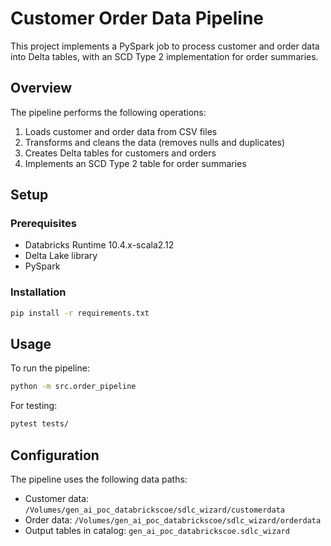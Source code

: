 # Customer Order Data Pipeline

This project implements a PySpark job to process customer and order data into Delta tables, with an SCD Type 2 implementation for order summaries.

## Overview

The pipeline performs the following operations:
1. Loads customer and order data from CSV files
2. Transforms and cleans the data (removes nulls and duplicates)
3. Creates Delta tables for customers and orders
4. Implements an SCD Type 2 table for order summaries

## Setup

### Prerequisites
- Databricks Runtime 10.4.x-scala2.12
- Delta Lake library
- PySpark

### Installation
```bash
pip install -r requirements.txt
```

## Usage

To run the pipeline:
```bash
python -m src.order_pipeline
```

For testing:
```bash
pytest tests/
```

## Configuration

The pipeline uses the following data paths:
- Customer data: `/Volumes/gen_ai_poc_databrickscoe/sdlc_wizard/customerdata`
- Order data: `/Volumes/gen_ai_poc_databrickscoe/sdlc_wizard/orderdata`
- Output tables in catalog: `gen_ai_poc_databrickscoe.sdlc_wizard`